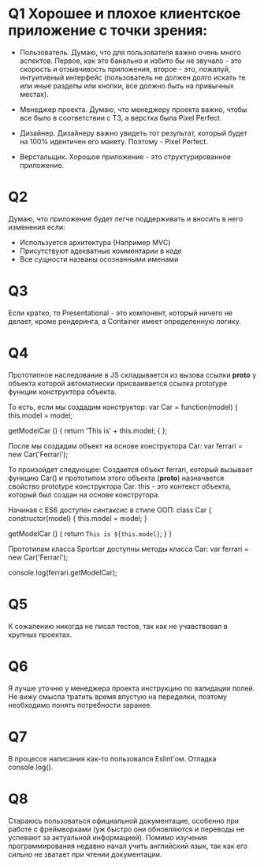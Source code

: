 # Q1 Хорошее и плохое клиентское приложение с точки зрения:

- Пользователь. Думаю, что для пользователя важно очень много аспектов. Первое, как это банально и избито бы не звучало - это скорость и отзывчивость приложения, второе - это, пожалуй, интуитивный интерфейс (пользователь не должен долго искать те или иные разделы или кнопки, все должно быть на привычных местах).

- Менеджер проекта. Думаю, что менеджеру проекта важно, чтобы все было в соответствии с ТЗ, а верстка была Pixel Perfect.

- Дизайнер. Дизайнеру важно увидеть тот результат, который будет на 100% идентичен его макету. Поэтому - Pixel Perfect.

- Верстальщик. Хорошое приложение - это структурированное приложение.

# Q2 
Думаю, что приложение будет легче поддерживать и вносить в него изменения если:

- Используется архитектура (Например MVC)
- Присутствуют адекватные комментарии в коде
- Все сущности названы осознанными именами

# Q3

Если кратко, то Presentational - это компонент, который ничего не делает, кроме рендеринга, а Container имеет определенную логику.

# Q4

Прототипное наследование в JS складывается из вызова ссылки __proto__ у объекта которой автоматиески присваивается ссылка prototype функции конструктора объекта.

То есть, если мы создадим конструктор:
var Car = function(model) {
  this.model = model;
  
  getModelCar () {
    return 'This is' + this.model;
  {
};

После мы создадим объект на основе конструктора Car:
var ferrari = new Car('Ferrari');

То произойдет следующее:
Создается объект ferrari, который вызывает функцию Car() и прототипом этого объекта (__proto__) назначается свойство prototype конструктора Car. 
this - это контекст объекта, который был создан на основе конструтора.

Начиная с ES6 доступен синтаксис в стиле ООП:
class Car {
  constructor(model) {
    this.model = model;
  }
  
  getModelCar () {
    return `This is ${this.model}`;
  }
}


Прототипам класса Sportcar доступны методы класса Car:
var ferrari = new Car('Ferrari');


console.log(ferrari.getModelCar);

# Q5
К сожалению никогда не писал тестов, так как не учавствовал в крупных проектах.

# Q6
Я лучше уточню у менеджера проекта инструкцию по валидации полей. Не вижу смысла тратить время впустую на переделки, поэтому необходимо понять потребности заранее.

# Q7
В процессе написания как-то пользовался Eslint'ом. Отладка console.log().

# Q8 
Стараюсь пользоваться официальной документацие, особенно при работе с фреймворками (уж быстро они обновляются и переводы не успевают за актуальной информацией). Помимо изучения программирования недавно начал учить английский язык, так как его сильно не зватает при чтении документации.

